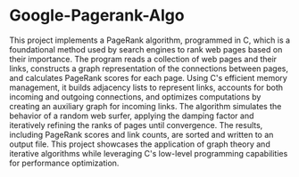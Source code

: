 # Google-Pagerank-Algo
This project implements a PageRank algorithm, programmed in C, which is a foundational method used by search engines to rank web pages based on their importance. The program reads a collection of web pages and their links, constructs a graph representation of the connections between pages, and calculates PageRank scores for each page. Using C's efficient memory management, it builds adjacency lists to represent links, accounts for both incoming and outgoing connections, and optimizes computations by creating an auxiliary graph for incoming links. The algorithm simulates the behavior of a random web surfer, applying the damping factor and iteratively refining the ranks of pages until convergence. The results, including PageRank scores and link counts, are sorted and written to an output file. This project showcases the application of graph theory and iterative algorithms while leveraging C's low-level programming capabilities for performance optimization.

